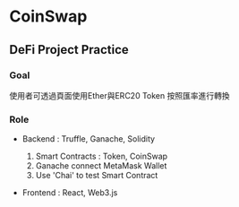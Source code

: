 # CoinSwap

## DeFi Project Practice

### Goal
使用者可透過頁面使用Ether與ERC20 Token 按照匯率進行轉換

### Role

- Backend : Truffle, Ganache, Solidity

  1. Smart Contracts : Token, CoinSwap
  2. Ganache connect MetaMask Wallet
  3. Use 'Chai' to test Smart Contract 

- Frontend : React, Web3.js
